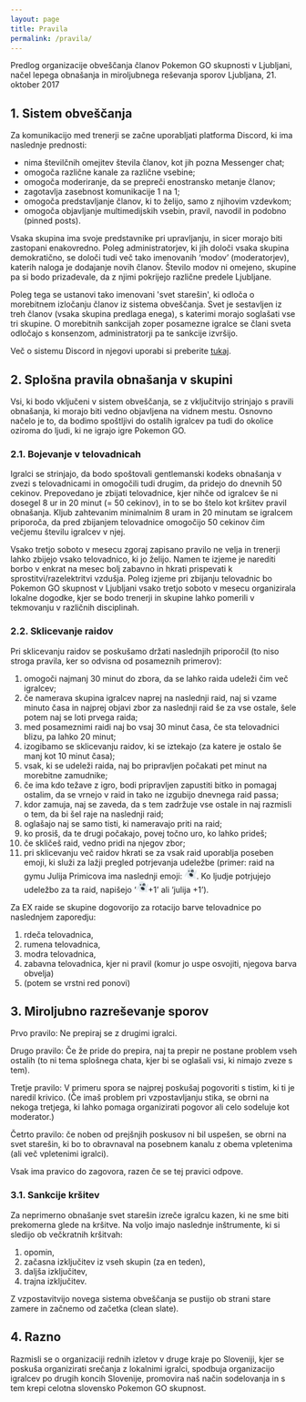 ```yaml
---
layout: page
title: Pravila
permalink: /pravila/
---
```


Predlog organizacije obveščanja članov Pokemon GO skupnosti v Ljubljani, načel
lepega obnašanja in miroljubnega reševanja sporov Ljubljana, 21. oktober 2017

## 1. Sistem obveščanja

Za komunikacijo med trenerji se začne uporabljati platforma Discord, ki ima naslednje prednosti:
 - nima številčnih omejitev števila članov, kot jih pozna Messenger chat;
 - omogoča različne kanale za različne vsebine;
 - omogoča moderiranje, da se prepreči enostransko metanje članov;
 - zagotavlja zasebnost komunikacije 1 na 1;
 - omogoča predstavljanje članov, ki to želijo, samo z njihovim vzdevkom;
 - omogoča objavljanje multimedijskih vsebin, pravil, navodil in podobno (pinned posts).

Vsaka skupina ima svoje predstavnike pri upravljanju, in sicer morajo biti
zastopani enakovredno. Poleg administratorjev, ki jih določi vsaka skupina
demokratično, se določi tudi več tako imenovanih ‘modov’ (moderatorjev), katerih
naloga je dodajanje novih članov. Število modov ni omejeno, skupine pa si bodo
prizadevale, da z njimi pokrijejo različne predele Ljubljane.

Poleg tega se ustanovi tako imenovani 'svet starešin', ki odloča o
morebitnem izločanju članov iz sistema obveščanja. Svet je sestavljen iz treh
članov (vsaka skupina predlaga enega), s katerimi morajo soglašati vse tri
skupine. O morebitnih sankcijah zoper posamezne igralce se člani sveta
odločajo s konsenzom, administratorji pa te sankcije izvršijo.

Več o sistemu Discord in njegovi uporabi si preberite [tukaj](/discord/).

## 2. Splošna pravila obnašanja v skupini

Vsi, ki bodo vključeni v sistem obveščanja, se z vključitvijo strinjajo s
pravili obnašanja, ki morajo biti vedno objavljena na vidnem mestu. Osnovno
načelo je to, da bodimo spoštljivi do ostalih igralcev pa tudi do okolice
oziroma do ljudi, ki ne igrajo igre Pokemon GO.

### 2.1. Bojevanje v telovadnicah

Igralci se strinjajo, da bodo spoštovali gentlemanski kodeks obnašanja v zvezi s
telovadnicami in omogočili tudi drugim, da pridejo do dnevnih 50 cekinov.
Prepovedano je zbijati telovadnice, kjer nihče od igralcev še ni dosegel 8 ur in
20 minut (= 50 cekinov), in to se bo štelo kot kršitev pravil obnašanja. Kljub
zahtevanim minimalnim 8 uram in 20 minutam se igralcem priporoča, da pred
zbijanjem telovadnice omogočijo 50 cekinov čim večjemu številu igralcev v njej.

Vsako tretjo soboto v mesecu zgoraj zapisano pravilo ne velja in trenerji lahko
zbijejo vsako telovadnico, ki jo želijo. Namen te izjeme je narediti borbo v
enkrat na mesec bolj zabavno in hkrati prispevati k sprostitvi/razelektritvi
vzdušja. Poleg izjeme pri zbijanju telovadnic bo Pokemon GO skupnost v Ljubljani
vsako tretjo soboto v mesecu organizirala lokalne dogodke, kjer se bodo trenerji
in skupine lahko pomerili v tekmovanju v različnih disciplinah.

### 2.2. Sklicevanje raidov

Pri sklicevanju raidov se poskušamo držati naslednjih priporočil (to niso stroga pravila, ker so odvisna od posameznih primerov):
 1. omogoči najmanj 30 minut do zbora, da se lahko raida udeleži čim več igralcev;
 1. če namerava skupina igralcev naprej na naslednji raid, naj si vzame minuto časa in najprej objavi zbor za naslednji raid še za vse ostale, šele potem naj se loti prvega raida;
 1. med posameznimi raidi naj bo vsaj 30 minut časa, če sta telovadnici blizu, pa lahko 20 minut;
 1. izogibamo se sklicevanju raidov, ki se iztekajo (za katere je ostalo še manj kot 10 minut časa);
 1. vsak, ki se udeleži raida, naj bo pripravljen počakati pet minut na morebitne zamudnike;
 1. če ima kdo težave z igro, bodi pripravljen zapustiti bitko in pomagaj ostalim, da se vrnejo v raid in tako ne izgubijo dnevnega raid passa;
 1. kdor zamuja, naj se zaveda, da s tem zadržuje vse ostale in naj razmisli o tem, da bi šel raje na naslednji raid;
 1. oglašajo naj se samo tisti, ki nameravajo priti na raid;
 1. ko prosiš, da te drugi počakajo, povej točno uro, ko lahko prideš;
 1. če skličeš raid, vedno pridi na njegov zbor;
 1. pri sklicevanju več raidov hkrati se za vsak raid uporablja poseben emoji, ki služi za lažji pregled potrjevanja udeležbe (primer: raid na gymu Julija Primicova ima naslednji emoji: <img src="/assets/img/ghost.svg" style="height: 1.5em"/>. Ko ljudje potrjujejo udeležbo za ta raid, napišejo ‘<img src="/assets/img/ghost.svg" style="height: 1.5em"/>+1’ ali ‘julija +1’).

Za EX raide se skupine dogovorijo za rotacijo barve telovadnice po naslednjem zaporedju:
 1. rdeča telovadnica,
 1. rumena telovadnica,
 1. modra telovadnica,
 1. zabavna telovadnica, kjer ni pravil (komur jo uspe osvojiti, njegova barva obvelja)
 1. (potem se vrstni red ponovi)

## 3. Miroljubno razreševanje sporov

Prvo pravilo: Ne prepiraj se z drugimi igralci.

Drugo pravilo: Če že pride do prepira, naj ta prepir ne postane problem vseh ostalih (to ni tema splošnega chata, kjer bi se oglašali vsi, ki nimajo zveze s tem).

Tretje pravilo: V primeru spora se najprej poskušaj pogovoriti s tistim, ki ti je naredil krivico.
(Če imaš problem pri vzpostavljanju stika, se obrni na nekoga tretjega, ki lahko pomaga organizirati pogovor ali celo sodeluje kot moderator.)

Četrto pravilo: če noben od prejšnjih poskusov ni bil uspešen, se obrni na svet starešin, ki bo to obravnaval na posebnem kanalu z obema vpletenima (ali več vpletenimi igralci).


Vsak ima pravico do zagovora, razen če se tej pravici odpove.

### 3.1. Sankcije kršitev

Za neprimerno obnašanje svet starešin izreče igralcu kazen, ki ne sme biti
prekomerna glede na kršitve. Na voljo imajo naslednje inštrumente, ki si sledijo
ob večkratnih kršitvah:

 1. opomin,
 1. začasna izključitev iz vseh skupin (za en teden),
 1. daljša izključitev,
 1. trajna izključitev.

Z vzpostavitvijo novega sistema obveščanja se pustijo ob strani stare zamere in
začnemo od začetka (clean slate).

## 4. Razno

Razmisli se o organizaciji rednih izletov v druge kraje po Sloveniji, kjer se
poskuša organizirati srečanja z lokalnimi igralci, spodbuja organizacijo
igralcev po drugih koncih Slovenije, promovira naš način sodelovanja in s tem
krepi celotna slovensko Pokemon GO skupnost.
